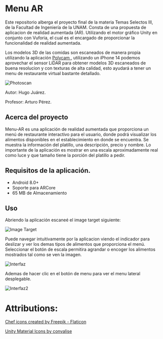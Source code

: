 # Menu AR

Este repositorio alberga el proyecto final de la materia Temas Selectos III, de la Facultad de Ingeniería de la UNAM.
Consta de una propuesta de aplicacion de realidad aumentada (AR). Utilizando el motor gráfico Unity en conjunto con Vuforia, el cual es el encargado de proporcionar la funcionalidad de realidad aumentada.

Los modelos 3D de las comidas son escaneados de manera propia utilizando la aplicación <a href="https://poly.cam/"> Polycam </a>, utilizando un iPhone 14 podemos aprovechar el sensor LiDAR para obtener modelos 3D escaneados de buena resolucion y con texturas de alta calidad, esto ayudará a tener un menu de restaurante virtual bastante detallado.

![Photoscan](https://i.imgur.com/gkWjG72.png "Photo Scan from Polycam")



Autor: Hugo Juárez.

Profesor: Arturo Pérez.

## Acerca del proyecto
Menu-AR es una aplicación de realidad aumentada que proporciona un menú de 
restaurante interactivo para el usuario, donde podrá visualizar los alimentos disponibles 
en el establecimiento en donde se encuentra. Se muestra la información del platillo, una 
descripción, precio y nombre. Lo importante de la aplicación es mostrar en una escala 
aproximadamente real como luce y que tamaño tiene la porción del platillo a pedir. 

## Requisitos de la aplicación.
* Android 8.0+
* Soporte para ARCore
* 65 MB de Almacenamiento

## Uso
Abriendo la aplicación escaneé el image target siguiente:

![Image Target](https://i.imgur.com/qPhleVh.png "Image Target")

Puede navegar intuitivamente por la aplicacion viendo el indicador para deslizar y ver los demas tipos de alimentos que proporciona el menú. 
Seleccionar el botón de escala permitira agrandar o encoger los alimentos mostrados tal como se ven la imagen.

![Interfaz ](https://i.imgur.com/4mUJfs8.png "Interfaz ")


Ademas de hacer clic en el botón de menu para ver el menu lateral desplegable. 

![Interfaz2 ](https://i.imgur.com/nQfFZHr.png "Interfaz2 ")

# Attributions:
<a href="https://www.flaticon.com/free-icons/chef" title="chef icons">Chef icons created by Freepik - Flaticon</a>

<a href="https://github.com/convalise/unity-material-icons" title="UnityMaterialIcons">Unity Material Icons by convalise </a>

